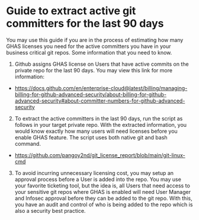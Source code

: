 Guide to extract active git committers for the last 90 days
===========================================================

You may use this guide if you are in the process of estimating how many GHAS licenses you need for the active committers you have in your business critical git repos. Some information that you need to know.

1. Github assigns GHAS license on Users that have active commits on the private repo for the last 90 days. You may view this link for more information: 
 - https://docs.github.com/en/enterprise-cloud@latest/billing/managing-billing-for-github-advanced-security/about-billing-for-github-advanced-security#about-committer-numbers-for-github-advanced-security

2. To extract the active committers in the last 90 days, run the script as follows in your target private repo. With the extracted information, you would know exactly how many users will need licenses before you enable GHAS feature. The script uses both native git and bash command.
 - https://github.com/pangoy2nd/git_license_report/blob/main/git-linux-cmd
 
3. To avoid incurring unnecessary licensing cost, you may setup an approval process before a User is added into the repo. You may use your favorite ticketing tool, but the idea is, all Users that need access to your sensitive git repos where GHAS is enabled will need User Manager and Infosec approval before they can be added to the git repo. With this, you have an audit and control of who is being added to the repo which is also a security best practice.

